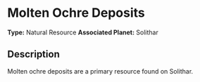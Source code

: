 # Molten Ochre Deposits

**Type:** Natural Resource
**Associated Planet:** Solithar

## Description
Molten ochre deposits are a primary resource found on Solithar. 